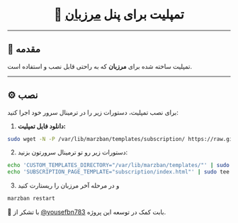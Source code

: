 <h1 align="center">🎨 تمپلیت برای پنل <a href="https://github.com/Gozargah/Marzban" target="_blank">مرزبان</a></h1>

---

## 📖 مقدمه  
تمپلیت ساخته شده برای <strong>مرزبان</strong> که به راحتی قابل نصب و استفاده است.

---

## ⚙️ نصب  
برای نصب تمپلیت، دستورات زیر را در ترمینال سرور خود اجرا کنید:

1. **دانلود فایل تمپلیت:**  
```bash
sudo wget -N -P /var/lib/marzban/templates/subscription/ https://raw.githubusercontent.com/My-VEnZo/MarzbanTemplate-1/main/index.html
```
2. دستورات زیر رو تو ترمینال سرورتون بزنید:
```sh
echo 'CUSTOM_TEMPLATES_DIRECTORY="/var/lib/marzban/templates/"' | sudo tee -a /opt/marzban/.env
echo 'SUBSCRIPTION_PAGE_TEMPLATE="subscription/index.html"' | sudo tee -a /opt/marzban/.env
```
3. و در مرحله آخر مرزبان را ریستارت کنید
```sh
marzban restart
```

🙏 با تشکر از [@yousefbn783](https://github.com/yousefbn783) بابت کمک در توسعه این پروژه.
